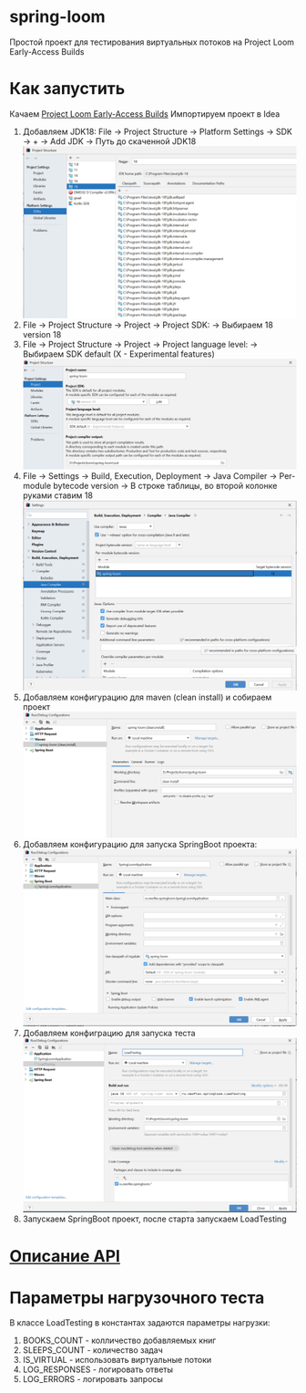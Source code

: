 # spring-loom
Простой проект для тестирования виртуальных потоков на Project Loom Early-Access Builds

# Как запустить
Качаем [Project Loom Early-Access Builds](https://jdk.java.net/loom/)
Импортируем проект в Idea
1. Добавляем JDK18: File -> Project Structure -> Platform Settings -> SDK -> + -> Add JDK -> Путь до скаченной JDK18 ![](https://github.com/romanmorenko/spring-loom/blob/d109c783a8c297dc5793fb62540d4cf68d667947/JDK.png)
2. File -> Project Structure -> Project -> Project SDK: -> Выбираем 18 version 18 
3. File -> Project Structure -> Project -> Project language level: -> Выбираем SDK default (X - Experimental features) ![](https://github.com/romanmorenko/spring-loom/blob/d109c783a8c297dc5793fb62540d4cf68d667947/JDK2.png)
4. File -> Settings -> Build, Execution, Deployment -> Java Compiler -> Per-module bytecode version -> В строке таблицы, во второй колонке руками ставим 18 ![](https://github.com/romanmorenko/spring-loom/blob/d109c783a8c297dc5793fb62540d4cf68d667947/JDK3.png)
5. Добавляем конфигурацию для maven  (clean install) и собираем проект ![](https://github.com/romanmorenko/spring-loom/blob/d109c783a8c297dc5793fb62540d4cf68d667947/JDK_m.png)
7. Добавляем конфигурацию для запуска SpringBoot проекта: ![](https://github.com/romanmorenko/spring-loom/blob/d109c783a8c297dc5793fb62540d4cf68d667947/JDK4.png)
8. Добавляем конфиграцию для запуска теста ![](https://github.com/romanmorenko/spring-loom/blob/d109c783a8c297dc5793fb62540d4cf68d667947/JDK5.png)
9. Запускаем  SpringBoot проект, после старта запускаем LoadTesting

# [Описание API](http://localhost:8083/swagger-ui/#)


# Параметры нагрузочного теста
В классе LoadTesting в константах задаются параметры нагрузки:
1. BOOKS_COUNT - колличество добавляемых книг
2. SLEEPS_COUNT - количество задач
3. IS_VIRTUAL - использовать виртуальные потоки
4. LOG_RESPONSES - логировать ответы
5. LOG_ERRORS - логировать запросы

